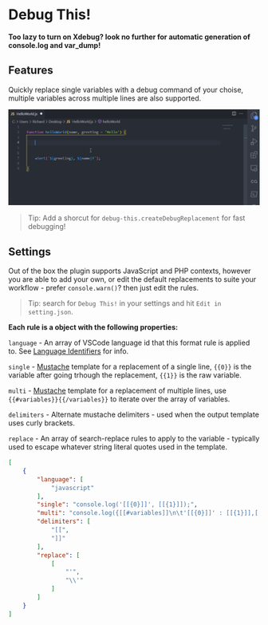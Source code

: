# Debug This!

**Too lazy to turn on Xdebug? look no further for automatic generation of console.log and var_dump!**

## Features

Quickly replace single variables with a debug command of your choise, multiple variables across multiple lines are also supported.

![feature X](/images/preview.apng)

> Tip: Add a shorcut for `debug-this.createDebugReplacement` for fast debugging!

## Settings

Out of the box the plugin supports JavaScript and PHP contexts, however you are able to add your own, or edit the default replacements to suite your workflow - prefer `console.warn()`? then just edit the rules.

> Tip: search for `Debug This!` in your settings and hit `Edit in setting.json`.

**Each rule is a object with the following properties:**

`language` - An array of VSCode language id that this format rule is applied to. See [Language Identifiers](https://code.visualstudio.com/docs/languages/identifiers) for info.

`single` - [Mustache](https://github.com/janl/mustache.js/) template for a replacement of a single line, `{{0}}` is the variable after going trhough the replacement, `{{1}}` is the raw variable.

`multi` - [Mustache](https://github.com/janl/mustache.js/) template for a replacement of multiple lines, use `{{#variables}}{{/variables}}` to iterate over the array of variables.

`delimiters` - Alternate mustache delimiters - used when the output template uses curly brackets.

`replace` - An array of search-replace rules to apply to the variable - typically used to escape whatever string literal quotes used in the template.

```json
[
    {
        "language": [
            "javascript"
        ],
        "single": "console.log('[[{0}]]', [[{1}]]);",
        "multi": "console.log({[[#variables]]\n\t'[[{0}]]' : [[{1}]],[[/variables]]\n});",
        "delimiters": [
            "[[",
            "]]"
        ],
        "replace": [
            [
                "'",
                "\\'"
            ]
        ]
    }
]
```
